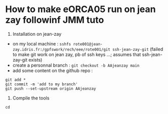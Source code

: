 # How to make eORCA05 run on jean zay followinf JMM tuto

1. Installation on jean-zay

  - on my local machine : ```sshfs rote001@jean-zay.idris.fr:/gpfswork/rech/eee/rote001/git ssh-jean-zay-git``` (failed to make git work on jean zay, pb of ssh keys ...; assumes that ssh-jean-zay-git exists)
  - create a personnal branch : ```git checkout -b AAjeanzay main```
  - add some content on the github repo :

```
git add *
git commit -m 'add to my branch'
git push --set-upstream origin AAjeanzay
```
1. Compile the tools

```
cd 
